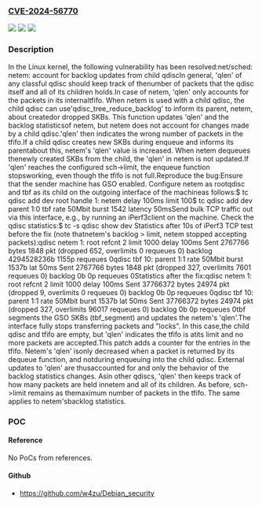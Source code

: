 ### [CVE-2024-56770](https://cve.mitre.org/cgi-bin/cvename.cgi?name=CVE-2024-56770)
![](https://img.shields.io/static/v1?label=Product&message=Linux&color=blue)
![](https://img.shields.io/static/v1?label=Version&message=50612537e9ab29693122fab20fc1eed235054ffe%3C%2083c6ab12f08dcc09d4c5ac86fdb89736b28f1d31%20&color=brighgreen)
![](https://img.shields.io/static/v1?label=Vulnerability&message=n%2Fa&color=brighgreen)

### Description

In the Linux kernel, the following vulnerability has been resolved:net/sched: netem: account for backlog updates from child qdiscIn general, 'qlen' of any classful qdisc should keep track of thenumber of packets that the qdisc itself and all of its children holds.In case of netem, 'qlen' only accounts for the packets in its internaltfifo. When netem is used with a child qdisc, the child qdisc can use'qdisc_tree_reduce_backlog' to inform its parent, netem, about createdor dropped SKBs. This function updates 'qlen' and the backlog statisticsof netem, but netem does not account for changes made by a child qdisc.'qlen' then indicates the wrong number of packets in the tfifo.If a child qdisc creates new SKBs during enqueue and informs its parentabout this, netem's 'qlen' value is increased. When netem dequeues thenewly created SKBs from the child, the 'qlen' in netem is not updated.If 'qlen' reaches the configured sch->limit, the enqueue function stopsworking, even though the tfifo is not full.Reproduce the bug:Ensure that the sender machine has GSO enabled. Configure netem as rootqdisc and tbf as its child on the outgoing interface of the machineas follows:$ tc qdisc add dev <oif> root handle 1: netem delay 100ms limit 100$ tc qdisc add dev <oif> parent 1:0 tbf rate 50Mbit burst 1542 latency 50msSend bulk TCP traffic out via this interface, e.g., by running an iPerf3client on the machine. Check the qdisc statistics:$ tc -s qdisc show dev <oif>Statistics after 10s of iPerf3 TCP test before the fix (note thatnetem's backlog > limit, netem stopped accepting packets):qdisc netem 1: root refcnt 2 limit 1000 delay 100ms Sent 2767766 bytes 1848 pkt (dropped 652, overlimits 0 requeues 0) backlog 4294528236b 1155p requeues 0qdisc tbf 10: parent 1:1 rate 50Mbit burst 1537b lat 50ms Sent 2767766 bytes 1848 pkt (dropped 327, overlimits 7601 requeues 0) backlog 0b 0p requeues 0Statistics after the fix:qdisc netem 1: root refcnt 2 limit 1000 delay 100ms Sent 37766372 bytes 24974 pkt (dropped 9, overlimits 0 requeues 0) backlog 0b 0p requeues 0qdisc tbf 10: parent 1:1 rate 50Mbit burst 1537b lat 50ms Sent 37766372 bytes 24974 pkt (dropped 327, overlimits 96017 requeues 0) backlog 0b 0p requeues 0tbf segments the GSO SKBs (tbf_segment) and updates the netem's 'qlen'.The interface fully stops transferring packets and "locks". In this case,the child qdisc and tfifo are empty, but 'qlen' indicates the tfifo is atits limit and no more packets are accepted.This patch adds a counter for the entries in the tfifo. Netem's 'qlen' isonly decreased when a packet is returned by its dequeue function, and notduring enqueuing into the child qdisc. External updates to 'qlen' are thusaccounted for and only the behavior of the backlog statistics changes. Asin other qdiscs, 'qlen' then keeps track of  how many packets are held innetem and all of its children. As before, sch->limit remains as themaximum number of packets in the tfifo. The same applies to netem'sbacklog statistics.

### POC

#### Reference
No PoCs from references.

#### Github
- https://github.com/w4zu/Debian_security

